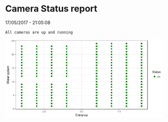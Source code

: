 Camera Status report
================
17/05/2017 - 21:05:08

    All cameras are up and running

![](camreport_files/figure-markdown_github/unnamed-chunk-2-1.png)
